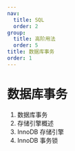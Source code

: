 ```yaml
---
nav:
  title: SQL
  order: 2
group:
  title: 高阶用法
  order: 5
title: 数据库事务
order: 1
---
```


# 数据库事务

1. 数据库事务
2. 存储引擎概述
3. InnoDB 存储引擎
4. InnoDB 事务锁
